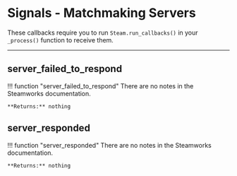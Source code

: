 # Signals - Matchmaking Servers

These callbacks require you to run ```Steam.run_callbacks()``` in your ```_process()``` function to receive them.

---

## server_failed_to_respond

!!! function "server_failed_to_respond"
	There are no notes in the Steamworks documentation.
	
	**Returns:** nothing

## server_responded

!!! function "server_responded"
	There are no notes in the Steamworks documentation.
	
	**Returns:** nothing